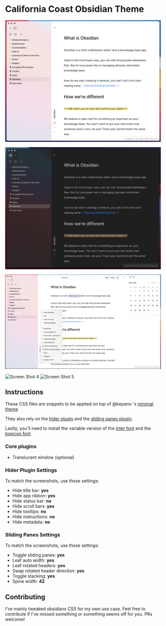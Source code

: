 # California Coast Obsidian Theme

![Screen Shot 1](screenshots/Screen%20Shot%202020-12-13%20at%203.31.40%20PM.png)

![Screen Shot 2](screenshots/Screen%20Shot%202020-12-13%20at%203.32.13%20PM.png)

![Screen Shot 3](screenshots/Screen%20Shot%202020-12-13%20at%203.35.27%20PM.png)

<img src="https://github.com/mgmeyers/obsidian-california-coast-theme/raw/main/screenshots/Screen%20Shot%202020-12-13%20at%203.32.59%20PM.png" alt="Screen Shot 4" width="300" />

<img src="https://github.com/mgmeyers/obsidian-california-coast-theme/raw/main/screenshots/Screen%20Shot%202020-12-13%20at%203.34.09%20PM.png" alt="Screen Shot 5" width="300" />

## Instructions

These CSS files are snippets to be applied on top of @kepano 's [minimal theme](https://github.com/kepano/obsidian-minimal)

They also rely on the [hider plugin](https://github.com/kepano/obsidian-hider) and the [sliding panes plugin](https://github.com/deathau/sliding-panes-obsidian).

Lastly, you'll need to install the variable version of the [Inter font](https://rsms.me/inter/) and the [boxicon font](https://unpkg.com/boxicons@2.0.7/fonts/boxicons.ttf)

### Core plugins

- Translucent window (optional)


### Hider Plugin Settings

To match the screenshots, use these settings:

- Hide title bar: **yes**
- Hide app ribbon: **yes**
- Hide status bar: **no**
- Hide scroll bars: **yes**
- Hide tooltips: **no**
- Hide instructions: **no**
- Hide metadata: **no**


### Sliding Panes Settings

To match the screenshots, use these settings:

- Toggle sliding panes: **yes**
- Leaf auto width: **yes**
- Leaf rotated headers: **yes**
- Swap rotated header direction: **yes**
- Toggle stacking: **yes**
- Spine width: **42**


## Contributing

I've mainly tweaked obsidians CSS for my own use case. Feel free to contribute if I've missed something or something seems off for you. PRs welcome!